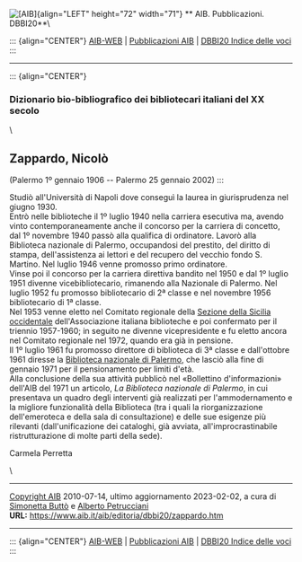 ![\[AIB\]](/aib/wi/aibv72.gif){align="LEFT" height="72" width="71"}
** AIB. Pubblicazioni. DBBI20**\

::: {align="CENTER"}
[AIB-WEB](/) \| [Pubblicazioni AIB](/pubblicazioni/) \| [DBBI20 Indice
delle voci](dbbi20.htm)
:::

------------------------------------------------------------------------

::: {align="CENTER"}
### Dizionario bio-bibliografico dei bibliotecari italiani del XX secolo

\

## Zappardo, Nicolò

(Palermo 1º gennaio 1906 -- Palermo 25 gennaio 2002)
:::

Studiò all\'Università di Napoli dove conseguì la laurea in
giurisprudenza nel giugno 1930.\
Entrò nelle biblioteche il 1º luglio 1940 nella carriera esecutiva ma,
avendo vinto contemporaneamente anche il concorso per la carriera di
concetto, dal 1º novembre 1940 passò alla qualifica di ordinatore.
Lavorò alla Biblioteca nazionale di Palermo, occupandosi del prestito,
del diritto di stampa, dell\'assistenza ai lettori e del recupero del
vecchio fondo S. Martino. Nel luglio 1946 venne promosso primo
ordinatore.\
Vinse poi il concorso per la carriera direttiva bandito nel 1950 e dal
1º luglio 1951 divenne vicebibliotecario, rimanendo alla Nazionale di
Palermo. Nel luglio 1952 fu promosso bibliotecario di 2ª classe e nel
novembre 1956 bibliotecario di 1ª classe.\
Nel 1953 venne eletto nel Comitato regionale della [Sezione della
Sicilia occidentale](/aib/stor/sezioni/sic-oc.htm) dell\'Associazione
italiana biblioteche e poi confermato per il triennio 1957-1960; in
seguito ne divenne vicepresidente e fu eletto ancora nel Comitato
regionale nel 1972, quando era già in pensione.\
Il 1º luglio 1961 fu promosso direttore di biblioteca di 3ª classe e
dall\'ottobre 1961 diresse la [Biblioteca nazionale di
Palermo](/aib/stor/teche/pa-cen.htm), che lasciò alla fine di gennaio
1971 per il pensionamento per limiti d\'età.\
Alla conclusione della sua attività pubblicò nel «Bollettino
d\'informazioni» dell\'AIB del 1971 un articolo, *La Biblioteca
nazionale di Palermo*, in cui presentava un quadro degli interventi già
realizzati per l\'ammodernamento e la migliore funzionalità della
Biblioteca (tra i quali la riorganizzazione dell\'emeroteca e della sala
di consultazione) e delle sue esigenze più rilevanti (dall\'unificazione
dei cataloghi, già avviata, all\'improcrastinabile ristrutturazione di
molte parti della sede).

Carmela Perretta

\

------------------------------------------------------------------------

[Copyright AIB](/su-questo-sito/dichiarazione-di-copyright-aib-web/)
2010-07-14, ultimo aggiornamento 2023-02-02, a cura di [Simonetta
Buttò](/aib/redazione3.htm) e [Alberto
Petrucciani](/su-questo-sito/redazione-aib-web/)\
**URL:** https://www.aib.it/aib/editoria/dbbi20/zappardo.htm

------------------------------------------------------------------------

::: {align="CENTER"}
[AIB-WEB](/) \| [Pubblicazioni AIB](/pubblicazioni/) \| [DBBI20 Indice
delle voci](dbbi20.htm)
:::
